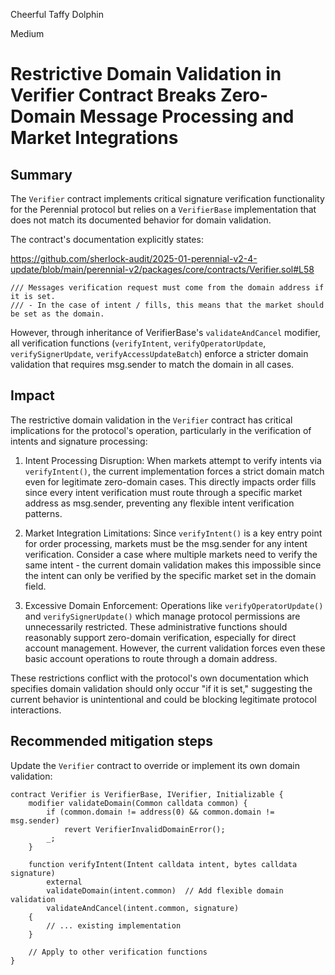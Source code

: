 Cheerful Taffy Dolphin

Medium

# Restrictive Domain Validation in Verifier Contract Breaks Zero-Domain Message Processing and Market Integrations

## Summary

The `Verifier` contract implements critical signature verification functionality for the Perennial protocol but relies on a `VerifierBase` implementation that does not match its documented behavior for domain validation.

The contract's documentation explicitly states:

https://github.com/sherlock-audit/2025-01-perennial-v2-4-update/blob/main/perennial-v2/packages/core/contracts/Verifier.sol#L58

```solidity
/// Messages verification request must come from the domain address if it is set.
/// - In the case of intent / fills, this means that the market should be set as the domain.
```

However, through inheritance of VerifierBase's `validateAndCancel` modifier, all verification functions (`verifyIntent`, `verifyOperatorUpdate`, `verifySignerUpdate`, `verifyAccessUpdateBatch`) enforce a stricter domain validation that requires msg.sender to match the domain in all cases.

## Impact
The restrictive domain validation in the `Verifier` contract has critical implications for the protocol's operation, particularly in the verification of intents and signature processing:

1. Intent Processing Disruption:
When markets attempt to verify intents via `verifyIntent()`, the current implementation forces a strict domain match even for legitimate zero-domain cases. This directly impacts order fills since every intent verification must route through a specific market address as msg.sender, preventing any flexible intent verification patterns.

2. Market Integration Limitations:
Since `verifyIntent()` is a key entry point for order processing, markets must be the msg.sender for any intent verification. Consider a case where multiple markets need to verify the same intent - the current domain validation makes this impossible since the intent can only be verified by the specific market set in the domain field.

3. Excessive Domain Enforcement:
Operations like `verifyOperatorUpdate()` and `verifySignerUpdate()` which manage protocol permissions are unnecessarily restricted. These administrative functions should reasonably support zero-domain verification, especially for direct account management. However, the current validation forces even these basic account operations to route through a domain address.

These restrictions conflict with the protocol's own documentation which specifies domain validation should only occur "if it is set," suggesting the current behavior is unintentional and could be blocking legitimate protocol interactions.

## Recommended mitigation steps
Update the `Verifier` contract to override or implement its own domain validation:

```solidity
contract Verifier is VerifierBase, IVerifier, Initializable {
    modifier validateDomain(Common calldata common) {
        if (common.domain != address(0) && common.domain != msg.sender) 
            revert VerifierInvalidDomainError();
        _;
    }

    function verifyIntent(Intent calldata intent, bytes calldata signature)
        external
        validateDomain(intent.common)  // Add flexible domain validation
        validateAndCancel(intent.common, signature)
    {
        // ... existing implementation
    }
    
    // Apply to other verification functions
}
```
